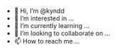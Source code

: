 - 👋 Hi, I’m @kyndd
- 👀 I’m interested in ...
- 🌱 I’m currently learning ...
- 💞️ I’m looking to collaborate on ...
- 📫 How to reach me ...

<!---
kyndd/kyndd is a ✨ special ✨ repository because its `README.md` (this file) appears on your GitHub profile.
You can click the Preview link to take a look at your changes.
--->
